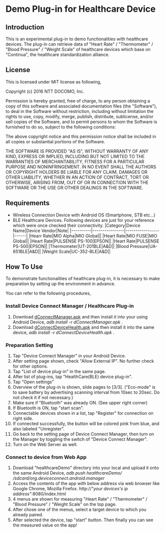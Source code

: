 # Demo Plug-in for Healthcare Device
## Introduction
This is an experimental plug-in to demo functionalities with healthcare devices. The plug-in can retrieve data of "Heart Rate" / "Thermometer" / "Blood Pressure" / "Weight Scale" of healthcare devices which base on "Continua", the healthcare standardization alliance.

## License
This is licensed under MIT license as following,

Copyright (c) 2016 NTT DOCOMO, Inc.

Permission is hereby granted, free of charge, to any person obtaining a copy of this software and associated documentation files (the "Software"), to deal in the Software without restriction, including without limitation the rights to use, copy, modify, merge, publish, distribute, sublicense, and/or sell copies of the Software, and to permit persons to whom the Software is furnished to do so, subject to the following conditions:

The above copyright notice and this permission notice shall be included in all copies or substantial portions of the Software.

THE SOFTWARE IS PROVIDED "AS IS", WITHOUT WARRANTY OF ANY KIND, EXPRESS OR IMPLIED, INCLUDING BUT NOT LIMITED TO THE WARRANTIES OF MERCHANTABILITY, FITNESS FOR A PARTICULAR PURPOSE AND NONINFRINGEMENT. IN NO EVENT SHALL THE AUTHORS OR COPYRIGHT HOLDERS BE LIABLE FOR ANY CLAIM, DAMAGES OR OTHER LIABILITY, WHETHER IN AN ACTION OF CONTRACT, TORT OR OTHERWISE, ARISING FROM, OUT OF OR IN CONNECTION WITH THE SOFTWARE OR THE USE OR OTHER DEALINGS IN THE SOFTWARE.

## Requirements

 - Wireless Connection Device with Android OS (Smartphone, STB etc...)
 - BLE Healthcare Devices. Following devices are just for your reference which were once checked their connectivity.
 |Category|Device Name|Device Vendor|Note|
 |----------|----------------|-----------------|------|
 |Hearr Rate|MIO Alpha|MIO Global||
 |Heart Rate|MIO FUSE|MIO Global||
 |Heart Rate|PULSENSE PS-100|EPSON||
 |Heart Rate|PULSENSE PS-500|EPSON||
 |Thermometer|UT-201BLE|A&D||
 |Blood Pressure|UA-651BLE|A&D||
 |Weight Scale|UC-352-BLE|A&D||

## How To Use
To demonstrate functionalities of healthcare plug-in, it is necessary to make preparation by setting up the environment in advance.

You can refer to the following procedures,

### Install Device Connect Manager / Healthcare Plug-in
 1. Download [dConnectManager.apk](https://github.com/DeviceConnect/DeviceConnect-Docs/blob/master/Bin/Android/dConnectManager.apk) and then install it into your using Android Device, *adb install -r dConnectManager.apk* .
 2. Download [dConnectDeviceHealth.apk](apk/dConnectDeviceHealth.apk) and then install it into the same device, *adb install -r dConnectDeviceHealth.apk* .

### Preparation Setting
1. Tap "Device Connect Manager" in your Android Device.
2. After setting page shown, check "Allow External IP". No further check for other options.
3. Tap "List of device plug-in" in the same page.
4. After list of plug-ins, tap "HealthCare(BLE) device plug-in".
5. Tap "Open settings"
6. Overview of the plug-in is shown, slide pages to [3/3].
  ("Eco-mode" is to save battery by advertising scanning interval from 10sec to 20sec. Do not check it if not necessary.)
7. Make sure if "Bluetooth" was already ON. (See upper right corner)
8. If Bluetooth is ON, tap "start scan".
9. Connectable devices shown in a list, tap "Register" for connection on right side.
10. If connected successfully, the button will be colored pink from blue, and also labeled "Unregister".
11. Go back to the setting page of Device Connect Manager, then turn on the Manager by toggling the switch of "Device Connect Manager".
12. Turn on the Web Server as well.

### Connect to device from Web App
1. Download "healthcareDemo" directory into your local and upload it onto the same Android Device, *adb push healthcareDemo/ /sdcard/org.deviceconnect.android.manager*
2. Access the contents of the app with below address via web browser like Google Chrome, Mozilla Firefox.
http://*"your devices's ip address"*:8080/index.html
3. 4 menus are shown for measuring "Heart Rate" / "Thermometer" / "Blood Pressure" / "Weight Scale" on the top page.
4. After chose one of the menus, select a target device to which you already paired.
5. After selected the device, tap "start" button. Then finally you can see the measured value on the app!

